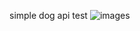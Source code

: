 simple dog api test
![images](https://github.com/user-attachments/assets/ad2c1a64-d121-4067-ac0e-812e5405acc6)
